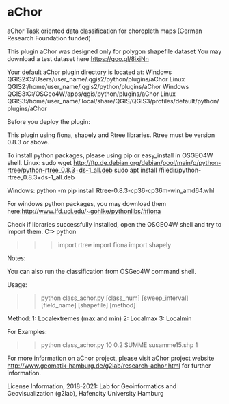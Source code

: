 # aChor
aChor
Task oriented data classification for choropleth maps (German Research Foundation funded)

This plugin aChor was designed only for polygon shapefile dataset
  You may download a test dataset here:https://goo.gl/8ixjNn

Your default aChor plugin directory is located at:
  Windows QGIS2:C:/Users/user_name/.qgis2/python/plugins/aChor
  Linux QGIS2:/home/user_name/.qgis2/python/plugins/aChor
  Windows QGIS3:C:/OSGeo4W/apps/qgis/python/plugins/aChor
  Linux QGIS3:/home/user_name/.local/share/QGIS/QGIS3/profiles/default/python/plugins/aChor

Before you deploy the plugin:

This plugin using fiona, shapely and Rtree libraries.
Rtree must be version 0.8.3 or above.

To install python packages, please using pip or easy_install in OSGEO4W shell.
Linux: sudo wget http://ftp.de.debian.org/debian/pool/main/p/python-rtree/python-rtree_0.8.3+ds-1_all.deb 
       sudo apt install /filedir/python-rtree_0.8.3+ds-1_all.deb

Windows: python -m pip install Rtree-0.8.3-cp36-cp36m-win_amd64.whl

For windows python packages, you may download them here:http://www.lfd.uci.edu/~gohlke/pythonlibs/#fiona

Check if libraries successfully installed, open the OSGEO4W shell and try to import them.
C:\> python
>>> import rtree
>>> import fiona
>>> import shapely

Notes:

You can also run the classification from OSGeo4W command shell. 

Usage:
>> python class_achor.py [class_num] [sweep_interval] [field_name] [shapefile] [method]

Method:
1: Localextremes (max and min)
2: Localmax
3: Localmin

For Examples:
>> python class_achor.py 10 0.2 SUMME susamme15.shp 1

For more information on aChor project, please visit aChor project website http://www.geomatik-hamburg.de/g2lab/research-achor.html
for further information.

License Information, 2018-2021: Lab for Geoinformatics and Geovisualization (g2lab), Hafencity University Hamburg
